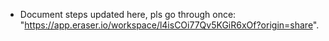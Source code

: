 * Document steps updated here, pls go through once:
  "https://app.eraser.io/workspace/l4isCOi77Qv5KGiR6xOf?origin=share".

  

  
